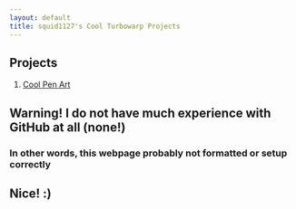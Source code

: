```yaml
---
layout: default
title: squid1127's Cool Turbowarp Projects
---
```


## Projects

1. [Cool Pen Art](/Art/cool-pen-art/about.md)

## Warning! I do not have much experience with GitHub at all (none!)

### In other words, this webpage probably not formatted or setup correctly

## Nice! :)
